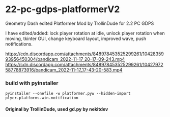 # 22-pc-gdps-platformerV2
Geometry Dash edited Platformer Mod by TrollinDude for 2.2 PC GDPS

I have edited/added: lock player rotation at idle, unlock player rotation when moving, tkinter GUI, change keyboard layout, improved wave, push notifications.

https://cdn.discordapp.com/attachments/848978453525299261/1042835993956450304/bandicam_2022-11-17_20-17-09-243.mp4
https://cdn.discordapp.com/attachments/848978453525299261/1042797258778873916/bandicam_2022-11-17_17-43-20-583.mp4

### build with pyinstaller

`pyinstaller --onefile -w platformer.pyw --hidden-import plyer.platforms.win.notification`

#### Original by TrollinDude, used gd.py by nekitdev
